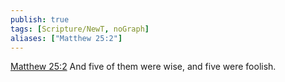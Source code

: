 ```yaml
---
publish: true
tags: [Scripture/NewT, noGraph]
aliases: ["Matthew 25:2"]
---
```

[Matthew 25:2](https://churchofjesuschrist.org/study/scriptures/nt/matt/25?lang=eng&id=p2#p2) And five of them were wise, and five were foolish.
